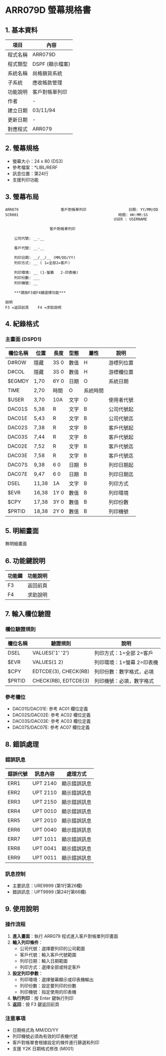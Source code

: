 # ARR079D 螢幕規格書

## 1. 基本資料

| 項目 | 內容 |
|------|------|
| 程式名稱 | ARR079D |
| 程式類型 | DSPF (顯示檔案) |
| 系統名稱 | 尚格銷貨系統 |
| 子系統 | 應收帳款管理 |
| 功能說明 | 客戶對帳單列印 |
| 作者 | - |
| 建立日期 | 03/11/94 |
| 更新日期 | - |
| 對應程式 | ARR079 |

## 2. 螢幕規格

- 螢幕大小：24 x 80 (DS3)
- 參考檔案：*LIBL/RERF
- 訊息位置：第24行
- 支援列印功能

## 3. 螢幕布局

```
ARR079                   客戶對帳單列印                   日期: YY/MM/DD
SCR001                                             時間: HH:MM:SS
                                                 USER : USERNAME

                    客戶對帳單列印

    公司代號: __-__

    客戶代號: __-__

    列印日期: __/__/__ (MM/DD/YY)
    列印方式: __ ( 1=全部2=客戶)

    列印環境: __ (1-螢幕   2-印表機)
    列印份數: ___
    列印機號: __

    ***請按F3或F4鍵選擇功能***

說明
F3 =返回前頁    F4 =求助說明
```

## 4. 紀錄格式

### 主畫面 (DSPD1)

| 欄位名稱 | 位置 | 長度 | 型態 | 屬性 | 說明 |
|----------|------|------|------|------|------|
| D#ROW | 隱藏 | 3S 0 | 數值 | H | 游標列位置 |
| D#COL | 隱藏 | 3S 0 | 數值 | H | 游標欄位置 |
| $EGMDY | 1,70 | 6Y 0 | 日期 | O | 系統日期 |
| TIME | 2,70 | 時間 | O | 系統時間 |
| $USER | 3,70 | 10A | 文字 | O | 使用者代號 |
| DAC01S | 5,38 | R | 文字 | B | 公司代號起 |
| DAC01E | 5,43 | R | 文字 | B | 公司代號迄 |
| DAC02S | 7,38 | R | 文字 | B | 客戶代號起 |
| DAC03S | 7,44 | R | 文字 | B | 客戶代號起 |
| DAC02E | 7,52 | R | 文字 | B | 客戶代號迄 |
| DAC03E | 7,58 | R | 文字 | B | 客戶代號迄 |
| DAC07S | 9,38 | 6 0 | 日期 | B | 列印日期起 |
| DAC07E | 9,47 | 6 0 | 日期 | B | 列印日期迄 |
| DSEL | 11,38 | 1A | 文字 | B | 列印方式 |
| $EVR | 16,38 | 1Y 0 | 數值 | B | 列印環境 |
| $CPY | 17,38 | 3Y 0 | 數值 | B | 列印份數 |
| $PRTID | 18,38 | 2Y 0 | 數值 | B | 列印機號 |

## 5. 明細畫面

無明細畫面

## 6. 功能鍵說明

| 功能鍵 | 功能說明 |
|--------|----------|
| F3 | 返回前頁 |
| F4 | 求助說明 |

## 7. 輸入欄位驗證

### 欄位驗證規則

| 欄位名稱 | 驗證規則 | 說明 |
|----------|----------|------|
| DSEL | VALUES('1' '2') | 列印方式：1=全部 2=客戶 |
| $EVR | VALUES(1 2) | 列印環境：1=螢幕 2=印表機 |
| $CPY | EDTCDE(3), CHECK(RB) | 列印份數：數字格式，必填 |
| $PRTID | CHECK(RB), EDTCDE(3) | 列印機號：必填，數字格式 |

### 參考欄位

- DAC01S/DAC01E: 參考 AC01 欄位定義
- DAC02S/DAC02E: 參考 AC02 欄位定義
- DAC03S/DAC03E: 參考 AC03 欄位定義
- DAC07S/DAC07E: 參考 AC07 欄位定義

## 8. 錯誤處理

### 錯誤訊息

| 錯誤代號 | 訊息內容 | 處理方式 |
|----------|----------|----------|
| ERR1 | UPT 2140 | 顯示錯誤訊息 |
| ERR2 | UPT 2110 | 顯示錯誤訊息 |
| ERR3 | UPT 2150 | 顯示錯誤訊息 |
| ERR4 | UPT 0010 | 顯示錯誤訊息 |
| ERR5 | UPT 2010 | 顯示錯誤訊息 |
| ERR6 | UPT 0040 | 顯示錯誤訊息 |
| ERR7 | UPT 1011 | 顯示錯誤訊息 |
| ERR8 | UPT 0041 | 顯示錯誤訊息 |
| ERR9 | UPT 0011 | 顯示錯誤訊息 |

### 訊息控制

- 主要訊息：URE9999 (第1行第26欄)
- 錯誤訊息：UPT9999 (第24行第66欄)

## 9. 使用說明

### 操作流程

1. **進入畫面**：執行 ARR079 程式進入客戶對帳單列印畫面
2. **輸入列印條件**：
   - 公司代號：選擇要列印的公司範圍
   - 客戶代號：輸入客戶代號範圍
   - 列印日期：輸入日期範圍
   - 列印方式：選擇全部或特定客戶
3. **設定列印參數**：
   - 列印環境：選擇螢幕顯示或印表機輸出
   - 列印份數：設定要列印的份數
   - 列印機號：指定使用的印表機
4. **執行列印**：按 Enter 鍵執行列印
5. **返回**：按 F3 鍵返回前頁

### 注意事項

- 日期格式為 MM/DD/YY
- 列印機號必須為有效的印表機代號
- 客戶對帳單會根據設定的條件進行篩選和列印
- 支援 Y2K 日期格式修改 (M001) 